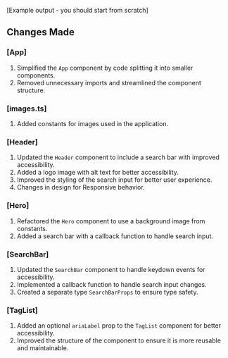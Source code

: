 [Example output - you should start from scratch]

## Changes Made

### [App]

1. Simplified the `App` component by code splitting it into smaller components.
2. Removed unnecessary imports and streamlined the component structure.

### [images.ts]

1. Added constants for images used in the application.

### [Header]

1. Updated the `Header` component to include a search bar with improved accessibility.
2. Added a logo image with alt text for better accessibility.
3. Improved the styling of the search input for better user experience.
4. Changes in design for Responsive behavior.

### [Hero]

1. Refactored the `Hero` component to use a background image from constants.
2. Added a search bar with a callback function to handle search input.

### [SearchBar]

1. Updated the `SearchBar` component to handle keydown events for accessibility.
2. Implemented a callback function to handle search input changes.
3. Created a separate type `SearchBarProps` to ensure type safety.

### [TagList]

1. Added an optional `ariaLabel` prop to the `TagList` component for better accessibility.
2. Improved the structure of the component to ensure it is more reusable and maintainable.
